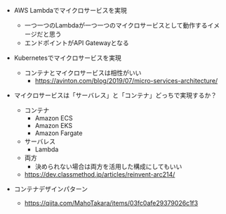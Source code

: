 

- AWS Lambdaでマイクロサービスを実現
    - 一つ一つのLambdaが一つ一つのマイクロサービスとして動作するイメージだと思う
    - エンドポイントがAPI Gatewayとなる

- Kubernetesでマイクロサービスを実現
    - コンテナとマイクロサービスは相性がいい
        - https://avinton.com/blog/2019/07/micro-services-architecture/

- マイクロサービスは「サーバレス」と「コンテナ」どっちで実現するか？
    - コンテナ
        - Amazon ECS
        - Amazon EKS
        - Amazon Fargate
    - サーバレス
        - Lambda
    - 両方
        - 決められない場合は両方を活用した構成にしてもいい
    - https://dev.classmethod.jp/articles/reinvent-arc214/

- コンテナデザインパターン
    - https://qiita.com/MahoTakara/items/03fc0afe29379026c1f3